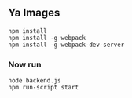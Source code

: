 ## Ya Images
```
npm install
npm install -g webpack
npm install -g webpack-dev-server
```
### Now run
```
node backend.js
npm run-script start
```